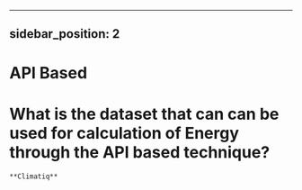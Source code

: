 
---
sidebar_position: 2
---


# API Based


# What is the dataset that can can be used for calculation of Energy through the API based technique?

    **Climatiq** 